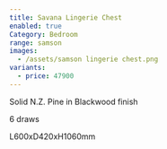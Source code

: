 ```yaml
---
title: Savana Lingerie Chest
enabled: true
Category: Bedroom
range: samson
images:
  - /assets/samson lingerie chest.png
variants:
  - price: 47900
---
```

Solid N.Z. Pine in Blackwood finish

6 draws

L600xD420xH1060mm